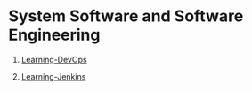 # System Software and Software Engineering

1. [Learning-DevOps](https://github.com/shivam6862/Learning-DevOps)

2. [Learning-Jenkins](https://github.com/shivam6862/Learning-Jenkins)

